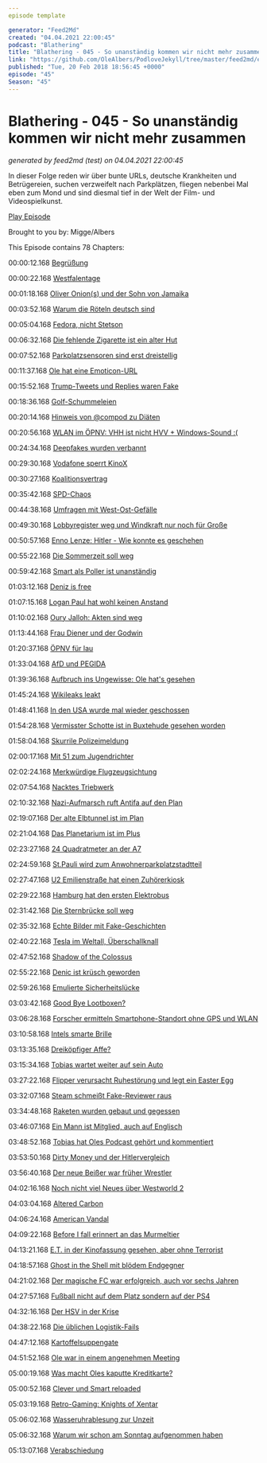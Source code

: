 ```yaml
---
episode template

generator: "Feed2Md"
created: "04.04.2021 22:00:45"
podcast: "Blathering"
title: "Blathering - 045 - So unanständig kommen wir nicht mehr zusammen"
link: "https://github.com/OleAlbers/PodloveJekyll/tree/master/feed2md/example/export/seasons/3/2018/2/Blathering - 045 - So unanständig kommen wir nicht mehr zusammen.md"
published: "Tue, 20 Feb 2018 18:56:45 +0000"
episode: "45"
Season: "45"
---
```


# Blathering - 045 - So unanständig kommen wir nicht mehr zusammen
_generated by feed2md (test) on 04.04.2021 22:00:45_

In dieser Folge reden wir über bunte URLs, deutsche Krankheiten und Betrügereien, suchen verzweifelt nach Parkplätzen, fliegen nebenbei Mal eben zum Mond und sind diesmal tief in der Welt der Film- und Videospielkunst.

[Play Episode](https://www.blathering.de/podlove/file/420/s/feed/c/mp3/blathering_045.mp3)

Brought to you by: Migge/Albers

This Episode contains 78 Chapters:


00:00:12.168 [Begrüßung]()

00:00:22.168 [Westfalentage](https://de.wikipedia.org/wiki/Westfalentag#Umgangssprache)

00:01:18.168 [Oliver Onion(s) und der Sohn von Jamaika](https://www.spencer-hill.de/komponisten/oliver-onions/)

00:03:52.168 [Warum die Röteln deutsch sind](https://de.wikipedia.org/wiki/R%C3%B6teln#Geschichte)

00:05:04.168 [Fedora, nicht Stetson](https://de.wikipedia.org/wiki/Fedora_(Filzhut)#Vorkommen_in_der_Medienwelt)

00:06:32.168 [Die fehlende Zigarette ist ein alter Hut](http://www.zeit.de/2017/39/helmut-schmidt-zwei-euro-muenze-zigarette)

00:07:52.168 [Parkplatzsensoren sind erst dreistellig](https://www.computerbase.de/2018-01/deutsche-telekom-park-and-joy-nb-iot-hamburg/)

00:11:37.168 [Ole hat eine Emoticon-URL](http://blog.unicode.org/2018/02/unicode-emoji-110-characters-now-final.html)

00:15:52.168 [Trump-Tweets und Replies waren Fake](https://twitter.com/tagesschau/status/960982368038383617)

00:18:36.168 [Golf-Schummeleien](https://youtu.be/0F9TW8Z7lyw?t=3m10s)

00:20:14.168 [Hinweis von @compod zu Diäten](http://www.servat.unibe.ch/dfr/bv040296.html)

00:20:56.168 [WLAN im ÖPNV: VHH ist nicht HVV + Windows-Sound :(](https://vhhbus.de/serviceangebote/wlan-registrierung/)

00:24:34.168 [Deepfakes wurden verbannt](https://www.heise.de/newsticker/meldung/Fake-Porn-Pornhub-Twitter-Gfycat-und-mehr-verbannen-Deepfakes-3962100.html)

00:29:30.168 [Vodafone sperrt KinoX](https://www.heise.de/newsticker/meldung/Einstweilige-Verfuegung-Vodafone-muss-Kinox-to-sperren-3966023.html)

00:30:27.168 [Koalitionsvertrag](http://www.zeit.de/politik/deutschland/2018-02/fluechtlingspolitik-sprache-bedeutung-koalitionsvertrag-migration)

00:35:42.168 [SPD-Chaos](http://www.spiegel.de/politik/deutschland/spd-andrea-nahles-und-olaf-scholz-starten-groko-tour-mit-heimspiel-a-1194059.html)

00:44:38.168 [Umfragen mit West-Ost-Gefälle](http://www.wahlrecht.de/umfragen/landtage/index.htm)

00:49:30.168 [Lobbyregister weg und Windkraft nur noch für Große](http://www.spiegel.de/politik/deutschland/grosse-koalition-cdu-csu-und-spd-streichen-lobby-register-aus-koalitionsvertrag-a-1192680.html)

00:50:57.168 [Enno Lenze: Hitler - Wie konnte es geschehen](https://www.youtube.com/watch?v=Cj4wgVpQNrk)

00:55:22.168 [Die Sommerzeit soll weg](https://www.mdr.de/nachrichten/vermischtes/zeitumstellung-eu-prueft-fdp-will-abschaffung-sommerzeit-mez-100.html)

00:59:42.168 [Smart als Poller ist unanständig](http://www.rp-online.de/nrw/staedte/duesseldorf/anwohner-in-duesseldorf-oberkassel-haelt-mit-geparkten-smarts-einfahrt-frei-aid-1.7339873)

01:03:12.168 [Deniz is free](https://www.derwesten.de/region/ist-deniz-yuecel-ein-volksverhetzer-und-deutschenhasser-id213469199.html)

01:07:15.168 [Logan Paul hat wohl keinen Anstand](https://en.wikipedia.org/wiki/Logan_Paul)

01:10:02.168 [Oury Jalloh: Akten sind weg](http://www.taz.de/!5483843/)

01:13:44.168 [Frau Diener und der Godwin](http://www.titanic-magazin.de/heft/klassik/2003/februar/editorial/)

01:20:37.168 [ÖPNV für lau](https://de.wikipedia.org/wiki/Kostenfreier_Nahverkehr)

01:33:04.168 [AfD und PEGIDA](https://www.ndr.de/nachrichten/mecklenburg-vorpommern/AfD-und-Pegida-beschliessen-Zusammenarbeit,afd1604.html)

01:39:36.168 [Aufbruch ins Ungewisse: Ole hat's gesehen](http://www.ardmediathek.de/tv/FilmMittwoch-im-Ersten/Aufbruch-ins-Ungewisse/Das-Erste/Video?bcastId=10318946&documentId=49823526)

01:45:24.168 [Wikileaks leakt](https://t3n.de/news/leaks-wikileaks-julian-troll-951021/)

01:48:41.168 [In den USA wurde mal wieder geschossen](https://www.huffingtonpost.com/entry/donald-trump-thumbs-up-parkland-shooting_us_5a87dbf9e4b00bc49f4439e4)

01:54:28.168 [Vermisster Schotte ist in Buxtehude gesehen worden](https://www.ndr.de/nachrichten/hamburg/Vermisster-Schotte-Polizei-verfolgt-Hinweise,colgan110.html)

01:58:04.168 [Skurrile Polizeimeldung](https://www.presseportal.de/blaulicht/pm/6337/3864788)

02:00:17.168 [Mit 51 zum Jugendrichter](https://www.abendblatt.de/hamburg/article213335715/Polizei-verhaftet-Tatverdaechtigen-37-Jahre-nach-Verbrechen.html)

02:02:24.168 [Merkwürdige Flugzeugsichtung](https://www.flightradar24.com/data/flights/ew9030/#107219c7)

02:07:54.168 [Nacktes Triebwerk](https://www.aerotelegraph.com/boeing-777-verliert-verschalung-des-triebwerks)

02:10:32.168 [Nazi-Aufmarsch ruft Antifa auf den Plan](https://exif-recherche.org/?p=2129)

02:19:07.168 [Der alte Elbtunnel ist im Plan](http://www.hamburg.de/alter-elbtunnel/)

02:21:04.168 [Das Planetarium ist im Plus](http://www.planetarium-hamburg.de/)

02:23:27.168 [24 Quadratmeter an der A7](https://twitter.com/stammtischphilo/status/961964584428023808)

02:24:59.168 [St.Pauli wird zum Anwohnerparkplatzstadtteil](https://www.abendblatt.de/hamburg/article213421367/Parkplaetze-Wie-Anwohner-auf-St-Pauli-nun-bevorzugt-werden.html)

02:27:47.168 [U2 Emilienstraße hat einen Zuhörerkiosk](http://www.hamburg1.de/nachrichten/34606/Zuhoerer_Kiosk_am_Bahnsteig_Emilienstrasse.html)

02:29:22.168 [Hamburg hat den ersten Elektrobus](https://www.ndr.de/nachrichten/hamburg/Hochbahn-testet-Elektrobus-aus-Frankreich,elektrobus154.html)

02:31:42.168 [Die Sternbrücke soll weg](https://www.shz.de/regionales/hamburg/streit-um-sternbruecke-die-bahn-will-das-bauwerk-abreissen-id19004426.html)

02:35:32.168 [Echte Bilder mit Fake-Geschichten](https://www.comicsands.com/girl-with-pope-story-fake-2534678539.html)

02:40:22.168 [Tesla im Weltall, Überschallknall](https://www.youtube.com/watch?v=ImoQqNyRL8Y)

02:47:52.168 [Shadow of the Colossus](https://plus.google.com/+OleAlbers/posts/WaT1nwgxsiB)

02:55:22.168 [Denic ist krüsch geworden](https://www.denic.de/)

02:59:26.168 [Emulierte Sicherheitslücke](https://www.golem.de/news/starcraft-remastered-warum-blizzard-einen-buffer-overflow-emuliert-1802-132612.html)

03:03:42.168 [Good Bye Lootboxen?](https://plus.google.com/+OleAlbers/posts/Sn9fhTTmfma)

03:06:28.168 [Forscher ermitteln Smartphone-Standort ohne GPS und WLAN](http://www.zdnet.de/88325621/forscher-ermitteln-smartphone-standort-ohne-gps-und-wlan/)

03:10:58.168 [Intels smarte Brille](https://plus.google.com/+OleAlbers/posts/cdGzNhxZ3yC)

03:13:35.168 [Dreiköpfiger Affe?](https://twitter.com/stammtischphilo/status/961926676191072257)

03:15:34.168 [Tobias wartet weiter auf sein Auto](https://www.golem.de/news/hohe-nachfrage-elektroautos-kaum-zu-bekommen-1802-132649.html)

03:27:22.168 [Flipper verursacht Ruhestörung und legt ein Easter Egg](https://plus.google.com/+OleAlbers/posts/gB8SVvyUci1)

03:32:07.168 [Steam schmeißt Fake-Reviewer raus](http://winfuture.de/news,101956.html)

03:34:48.168 [Raketen wurden gebaut und gegessen](https://bricks.stackexchange.com/)

03:46:07.168 [Ein Mann ist Mitglied, auch auf Englisch](https://www.urbandictionary.com/define.php?term=Member)

03:48:52.168 [Tobias hat Oles Podcast gehört und kommentiert](http://www.nutflix.de/)

03:53:50.168 [Dirty Money und der Hitlervergleich](https://www.netflix.com/de/title/80118100)

03:56:40.168 [Der neue Beißer war früher Wrestler](https://de.wikipedia.org/wiki/Dave_Bautista)

04:02:16.168 [Noch nicht viel Neues über Westworld 2](https://www.kino.de/serie/westworld/news/westworld-staffel-2-neuer-trailer-enthuellt-startdatum.-wann-ist-es-in-deutschland-so-weit/)

04:03:04.168 [Altered Carbon](https://de.wikipedia.org/wiki/Altered_Carbon_%E2%80%93_Das_Unsterblichkeitsprogramm)

04:06:24.168 [American Vandal](http://www.sueddeutsche.de/medien/netflix-serie-ein-phallus-fuer-zwei-1.3670056)

04:09:22.168 [Before I fall erinnert an das Murmeltier](https://de.wikipedia.org/wiki/Wenn_du_stirbst,_zieht_dein_ganzes_Leben_an_dir_vorbei,_sagen_sie)

04:13:21.168 [E.T. in der Kinofassung gesehen, aber ohne Terrorist](https://de.wikipedia.org/wiki/E.T._%E2%80%93_Der_Au%C3%9Ferirdische#Neufassung)

04:18:57.168 [Ghost in the Shell mit blödem Endgegner](https://www.youtube.com/watch?v=jWrm3JBuPrc)

04:21:02.168 [Der magische FC war erfolgreich, auch vor sechs Jahren](https://www.stefangroenveld.de/2018/eine-nullnummer-der-besseren-sorte/)

04:27:57.168 [Fußball nicht auf dem Platz sondern auf der PS4](http://www.hfv.de/artikel/zweiter-hfv-esports-meister-kommt-vom-tus-berne/)

04:32:16.168 [Der HSV in der Krise](https://www.sport.de/news/ne3083631/hsv-fans-drohen-spielern---praesident-fordert-ruhe/)

04:38:22.168 [Die üblichen Logistik-Fails](https://www.dhl.de/de/privatkunden/pakete-versenden/angebot-online-frankierung.html)

04:47:12.168 [Kartoffelsuppengate](https://forum.frag-mutti.de/index.php?showtopic=22818)

04:51:52.168 [Ole war in einem angenehmen Meeting](https://www.grand-elysee.com/)

05:00:19.168 [Was macht Oles kaputte Kreditkarte?]()

05:00:52.168 [Clever und Smart reloaded](http://www.spiegel.de/kultur/literatur/clever-smart-sind-zurueck-umzingelt-von-idioten-a-1193623.html)

05:03:19.168 [Retro-Gaming: Knights of Xentar](https://de.wikipedia.org/wiki/Knights_of_Xentar)

05:06:02.168 [Wasseruhrablesung zur Unzeit]()

05:06:32.168 [Warum wir schon am Sonntag aufgenommen haben]()

05:13:07.168 [Verabschiedung]()


